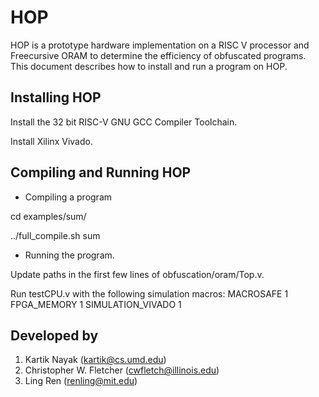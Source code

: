 HOP
======

HOP is a prototype hardware implementation on a RISC V processor and Freecursive ORAM to determine the efficiency of obfuscated programs. This document describes how to install and run a program on HOP.

## Installing HOP
Install the 32 bit RISC-V GNU GCC Compiler Toolchain.

Install Xilinx Vivado.

## Compiling and Running HOP
* Compiling a program

cd examples/sum/

../full_compile.sh sum

* Running the program.

Update paths in the first few lines of obfuscation/oram/Top.v.

Run testCPU.v with the following simulation macros:
MACROSAFE 1
FPGA_MEMORY 1 
SIMULATION_VIVADO 1

## Developed by
1. Kartik Nayak (kartik@cs.umd.edu)
2. Christopher W. Fletcher (cwfletch@illinois.edu)
3. Ling Ren (renling@mit.edu)
